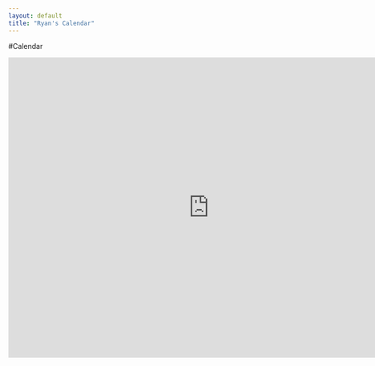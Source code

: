 ```yaml
---
layout: default
title: "Ryan's Calendar"
---
```


#Calendar

<iframe src="https://www.google.com/calendar/embed?showTitle=0&amp;mode=WEEK&amp;height=600&amp;wkst=1&amp;bgcolor=%23FFFFFF&amp;src=rriley.cs%40gmail.com&amp;color=%23A32929&amp;ctz=Asia%2FQatar" style=" border-width:0 " width="800" height="600" frameborder="0" scrolling="no"></iframe>
